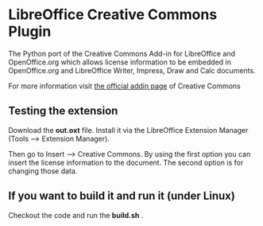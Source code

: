 LibreOffice Creative Commons Plugin
===================================

The Python port of the Creative Commons Add-in for LibreOffice and OpenOffice.org which allows license information to be embedded in OpenOffice.org and LibreOffice Writer, Impress, Draw and Calc documents.

For more information visit [the official addin page](http://wiki.creativecommons.org/OpenOfficeOrg_Addin) of Creative Commons

Testing the extension
---------------------
Download the **out.oxt** file. Install it via the LibreOffice Extension Manager (Tools --> Extension Manager). 

Then go to Insert --> Creative Commons. By using the first option you can insert the license information to the document. The second option is for changing those data.

If you want to build it and run it (under Linux)
-----------------------------------------------
Checkout the code and run the **build.sh** .

